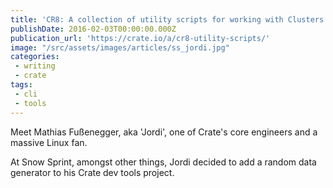 ```yaml
---
title: 'CR8: A collection of utility scripts for working with Clusters '
publishDate: 2016-02-03T00:00:00.000Z
publication_url: 'https://crate.io/a/cr8-utility-scripts/'
image: "/src/assets/images/articles/ss_jordi.jpg"
categories:
 - writing
 - crate
tags:
 - cli
 - tools
---
```


Meet Mathias Fußenegger, aka 'Jordi', one of Crate's core engineers and a massive Linux fan.

At Snow Sprint, amongst other things, Jordi decided to add a random data generator to his Crate dev tools project.
